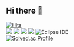 ## Hi there 👋

[![Hits](https://hits.seeyoufarm.com/api/count/incr/badge.svg?url=https%3A%2F%2Fgithub.com%2Fjsc5023&count_bg=%2379C83D&title_bg=%23555555&icon=&icon_color=%23E7E7E7&title=hits&edge_flat=false)](https://hits.seeyoufarm.com)
<br/>
![](https://img.shields.io/badge/Java-007396?style=flat&logo=OpenJDK&logoColor=white")
![](https://img.shields.io/badge/asp.net-512BD4?style=flat&logo=OpenJDK&logoColor=white")
![](https://img.shields.io/badge/gitkraken-000000?style=flat&logo=gitkraken&logoColor=white")
![](https://img.shields.io/badge/Intellij-000000?style=flat&logo=intellijidea&logoColor=white")
![Eclipse IDE](https://img.shields.io/badge/Eclipse%20IDE-2C2255.svg?&style=flat&logo=Eclipse%20IDE&logoColor=white)
<br/>
[![Solved.ac Profile](http://mazassumnida.wtf/api/v2/generate_badge?boj=kiu5121)](https://solved.ac/kiu5121/)


<!--
![Jsc5023's GitHub stats](https://github-readme-stats.vercel.app/api?username=jsc5023&show_icons=true&theme=dark)
// 아직 못올릴듯..... 스탯이 .... 너무낮음
-->
<br/>




<!--
**jsc5023/jsc5023** is a ✨ _special_ ✨ repository because its `README.md` (this file) appears on your GitHub profile.

Here are some ideas to get you started:

- 🔭 I’m currently working on ...
- 🌱 I’m currently learning ...
- 👯 I’m looking to collaborate on ...
- 🤔 I’m looking for help with ...
- 💬 Ask me about ...
- 📫 How to reach me: ...
- 😄 Pronouns: ...
- ⚡ Fun fact: ...
-->

